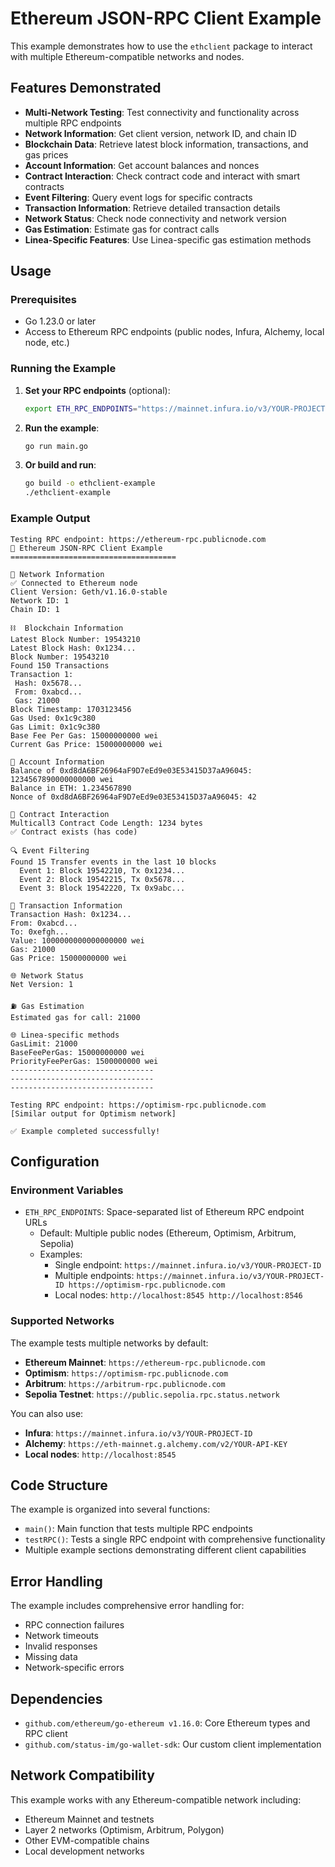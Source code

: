 # Ethereum JSON-RPC Client Example

This example demonstrates how to use the `ethclient` package to interact with multiple Ethereum-compatible networks and nodes.

## Features Demonstrated

- **Multi-Network Testing**: Test connectivity and functionality across multiple RPC endpoints
- **Network Information**: Get client version, network ID, and chain ID
- **Blockchain Data**: Retrieve latest block information, transactions, and gas prices
- **Account Information**: Get account balances and nonces
- **Contract Interaction**: Check contract code and interact with smart contracts
- **Event Filtering**: Query event logs for specific contracts
- **Transaction Information**: Retrieve detailed transaction details
- **Network Status**: Check node connectivity and network version
- **Gas Estimation**: Estimate gas for contract calls
- **Linea-Specific Features**: Use Linea-specific gas estimation methods

## Usage

### Prerequisites

- Go 1.23.0 or later
- Access to Ethereum RPC endpoints (public nodes, Infura, Alchemy, local node, etc.)

### Running the Example

1. **Set your RPC endpoints** (optional):
   ```bash
   export ETH_RPC_ENDPOINTS="https://mainnet.infura.io/v3/YOUR-PROJECT-ID https://optimism-rpc.publicnode.com"
   ```

2. **Run the example**:
   ```bash
   go run main.go
   ```

3. **Or build and run**:
   ```bash
   go build -o ethclient-example
   ./ethclient-example
   ```

### Example Output

```
Testing RPC endpoint: https://ethereum-rpc.publicnode.com
🚀 Ethereum JSON-RPC Client Example
=====================================

📡 Network Information
✅ Connected to Ethereum node
Client Version: Geth/v1.16.0-stable
Network ID: 1
Chain ID: 1

⛓️  Blockchain Information
Latest Block Number: 19543210
Latest Block Hash: 0x1234...
Block Number: 19543210
Found 150 Transactions
Transaction 1:
 Hash: 0x5678...
 From: 0xabcd...
 Gas: 21000
Block Timestamp: 1703123456
Gas Used: 0x1c9c380
Gas Limit: 0x1c9c380
Base Fee Per Gas: 15000000000 wei
Current Gas Price: 15000000000 wei

👤 Account Information
Balance of 0xd8dA6BF26964aF9D7eEd9e03E53415D37aA96045: 1234567890000000000 wei
Balance in ETH: 1.234567890
Nonce of 0xd8dA6BF26964aF9D7eEd9e03E53415D37aA96045: 42

📄 Contract Interaction
Multicall3 Contract Code Length: 1234 bytes
✅ Contract exists (has code)

🔍 Event Filtering
Found 15 Transfer events in the last 10 blocks
  Event 1: Block 19542210, Tx 0x1234...
  Event 2: Block 19542215, Tx 0x5678...
  Event 3: Block 19542220, Tx 0x9abc...

💸 Transaction Information
Transaction Hash: 0x1234...
From: 0xabcd...
To: 0xefgh...
Value: 1000000000000000000 wei
Gas: 21000
Gas Price: 15000000000 wei

🌐 Network Status
Net Version: 1

⛽ Gas Estimation
Estimated gas for call: 21000

🌐 Linea-specific methods
GasLimit: 21000
BaseFeePerGas: 15000000000 wei
PriorityFeePerGas: 1500000000 wei
--------------------------------
--------------------------------
--------------------------------

Testing RPC endpoint: https://optimism-rpc.publicnode.com
[Similar output for Optimism network]

✅ Example completed successfully!
```

## Configuration

### Environment Variables

- `ETH_RPC_ENDPOINTS`: Space-separated list of Ethereum RPC endpoint URLs
  - Default: Multiple public nodes (Ethereum, Optimism, Arbitrum, Sepolia)
  - Examples:
    - Single endpoint: `https://mainnet.infura.io/v3/YOUR-PROJECT-ID`
    - Multiple endpoints: `https://mainnet.infura.io/v3/YOUR-PROJECT-ID https://optimism-rpc.publicnode.com`
    - Local nodes: `http://localhost:8545 http://localhost:8546`

### Supported Networks

The example tests multiple networks by default:

- **Ethereum Mainnet**: `https://ethereum-rpc.publicnode.com`
- **Optimism**: `https://optimism-rpc.publicnode.com`
- **Arbitrum**: `https://arbitrum-rpc.publicnode.com`
- **Sepolia Testnet**: `https://public.sepolia.rpc.status.network`

You can also use:
- **Infura**: `https://mainnet.infura.io/v3/YOUR-PROJECT-ID`
- **Alchemy**: `https://eth-mainnet.g.alchemy.com/v2/YOUR-API-KEY`
- **Local nodes**: `http://localhost:8545`

## Code Structure

The example is organized into several functions:

- `main()`: Main function that tests multiple RPC endpoints
- `testRPC()`: Tests a single RPC endpoint with comprehensive functionality
- Multiple example sections demonstrating different client capabilities

## Error Handling

The example includes comprehensive error handling for:
- RPC connection failures
- Network timeouts
- Invalid responses
- Missing data
- Network-specific errors

## Dependencies

- `github.com/ethereum/go-ethereum v1.16.0`: Core Ethereum types and RPC client
- `github.com/status-im/go-wallet-sdk`: Our custom client implementation

## Network Compatibility

This example works with any Ethereum-compatible network including:
- Ethereum Mainnet and testnets
- Layer 2 networks (Optimism, Arbitrum, Polygon)
- Other EVM-compatible chains
- Local development networks 
